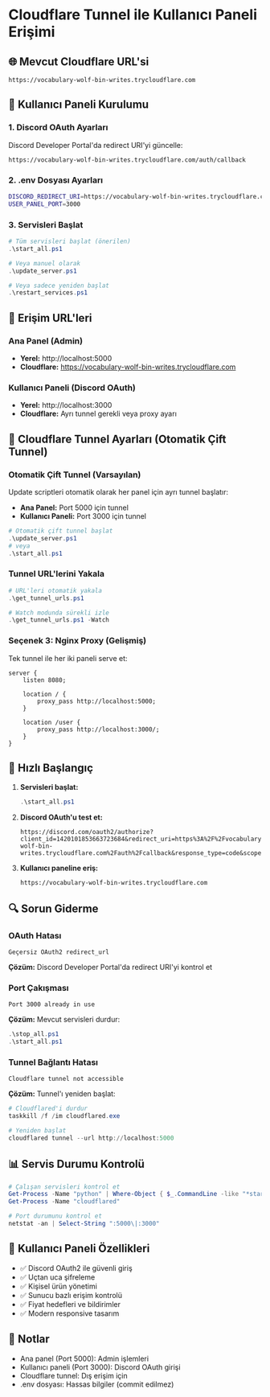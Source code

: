 # Cloudflare Tunnel ile Kullanıcı Paneli Erişimi

## 🌐 Mevcut Cloudflare URL'si
```
https://vocabulary-wolf-bin-writes.trycloudflare.com
```

## 🔧 Kullanıcı Paneli Kurulumu

### 1. Discord OAuth Ayarları
Discord Developer Portal'da redirect URI'yi güncelle:
```
https://vocabulary-wolf-bin-writes.trycloudflare.com/auth/callback
```

### 2. .env Dosyası Ayarları
```bash
DISCORD_REDIRECT_URI=https://vocabulary-wolf-bin-writes.trycloudflare.com/auth/callback
USER_PANEL_PORT=3000
```

### 3. Servisleri Başlat
```powershell
# Tüm servisleri başlat (önerilen)
.\start_all.ps1

# Veya manuel olarak
.\update_server.ps1

# Veya sadece yeniden başlat
.\restart_services.ps1
```

## 🎯 Erişim URL'leri

### Ana Panel (Admin)
- **Yerel:** http://localhost:5000
- **Cloudflare:** https://vocabulary-wolf-bin-writes.trycloudflare.com

### Kullanıcı Paneli (Discord OAuth)
- **Yerel:** http://localhost:3000
- **Cloudflare:** Ayrı tunnel gerekli veya proxy ayarı

## 🔄 Cloudflare Tunnel Ayarları (Otomatik Çift Tunnel)

### Otomatik Çift Tunnel (Varsayılan)
Update scriptleri otomatik olarak her panel için ayrı tunnel başlatır:
- **Ana Panel:** Port 5000 için tunnel
- **Kullanıcı Paneli:** Port 3000 için tunnel

```powershell
# Otomatik çift tunnel başlat
.\update_server.ps1
# veya
.\start_all.ps1
```

### Tunnel URL'lerini Yakala
```powershell
# URL'leri otomatik yakala
.\get_tunnel_urls.ps1

# Watch modunda sürekli izle
.\get_tunnel_urls.ps1 -Watch
```

### Seçenek 3: Nginx Proxy (Gelişmiş)
Tek tunnel ile her iki paneli serve et:
```nginx
server {
    listen 8080;
    
    location / {
        proxy_pass http://localhost:5000;
    }
    
    location /user {
        proxy_pass http://localhost:3000/;
    }
}
```

## 🚀 Hızlı Başlangıç

1. **Servisleri başlat:**
   ```powershell
   .\start_all.ps1
   ```

2. **Discord OAuth'u test et:**
   ```
   https://discord.com/oauth2/authorize?client_id=1420101853663723684&redirect_uri=https%3A%2F%2Fvocabulary-wolf-bin-writes.trycloudflare.com%2Fauth%2Fcallback&response_type=code&scope=identify%20guilds
   ```

3. **Kullanıcı paneline eriş:**
   ```
   https://vocabulary-wolf-bin-writes.trycloudflare.com
   ```

## 🔍 Sorun Giderme

### OAuth Hatası
```
Geçersiz OAuth2 redirect_url
```
**Çözüm:** Discord Developer Portal'da redirect URI'yi kontrol et

### Port Çakışması
```
Port 3000 already in use
```
**Çözüm:** Mevcut servisleri durdur:
```powershell
.\stop_all.ps1
.\start_all.ps1
```

### Tunnel Bağlantı Hatası
```
Cloudflare tunnel not accessible
```
**Çözüm:** Tunnel'ı yeniden başlat:
```powershell
# Cloudflared'i durdur
taskkill /f /im cloudflared.exe

# Yeniden başlat
cloudflared tunnel --url http://localhost:5000
```

## 📊 Servis Durumu Kontrolü

```powershell
# Çalışan servisleri kontrol et
Get-Process -Name "python" | Where-Object { $_.CommandLine -like "*start_*" }
Get-Process -Name "cloudflared"

# Port durumunu kontrol et
netstat -an | Select-String ":5000\|:3000"
```

## 🎨 Kullanıcı Paneli Özellikleri

- ✅ Discord OAuth2 ile güvenli giriş
- ✅ Uçtan uca şifreleme
- ✅ Kişisel ürün yönetimi
- ✅ Sunucu bazlı erişim kontrolü
- ✅ Fiyat hedefleri ve bildirimler
- ✅ Modern responsive tasarım

## 📝 Notlar

- Ana panel (Port 5000): Admin işlemleri
- Kullanıcı paneli (Port 3000): Discord OAuth girişi
- Cloudflare tunnel: Dış erişim için
- .env dosyası: Hassas bilgiler (commit edilmez)
